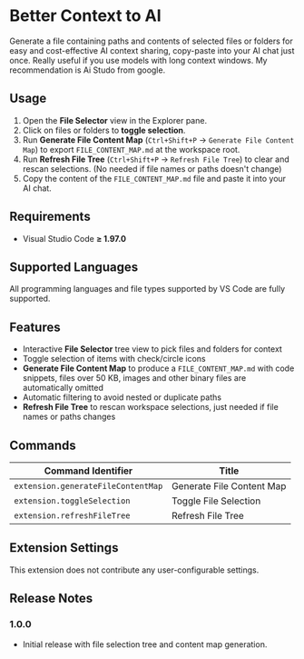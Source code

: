 # Better Context to AI

Generate a file containing paths and contents of selected files or folders for easy and cost-effective AI context sharing, copy-paste into your AI chat just once. Really useful if you use models with long context windows. My recommendation is Ai Studo from google.

## Usage

1. Open the **File Selector** view in the Explorer pane.
2. Click on files or folders to **toggle selection**.
3. Run **Generate File Content Map** (`Ctrl+Shift+P` → `Generate File Content Map`) to export `FILE_CONTENT_MAP.md` at the workspace root.
4. Run **Refresh File Tree** (`Ctrl+Shift+P` → `Refresh File Tree`) to clear and rescan selections. (No needed if file names or paths doesn't change)
5. Copy the content of the `FILE_CONTENT_MAP.md` file and paste it into your AI chat.

## Requirements

- Visual Studio Code **≥ 1.97.0**

## Supported Languages

All programming languages and file types supported by VS Code are fully supported.

## Features

- Interactive **File Selector** tree view to pick files and folders for context
- Toggle selection of items with check/circle icons
- **Generate File Content Map** to produce a `FILE_CONTENT_MAP.md` with code snippets, files over 50 KB, images and other binary files are automatically omitted
- Automatic filtering to avoid nested or duplicate paths
- **Refresh File Tree** to rescan workspace selections, just needed if file names or paths changes

## Commands

| Command Identifier                    | Title                        |
| ------------------------------------- | ---------------------------- |
| `extension.generateFileContentMap`    | Generate File Content Map    |
| `extension.toggleSelection`           | Toggle File Selection        |
| `extension.refreshFileTree`           | Refresh File Tree            |

## Extension Settings

This extension does not contribute any user-configurable settings.

## Release Notes

### 1.0.0

- Initial release with file selection tree and content map generation.
